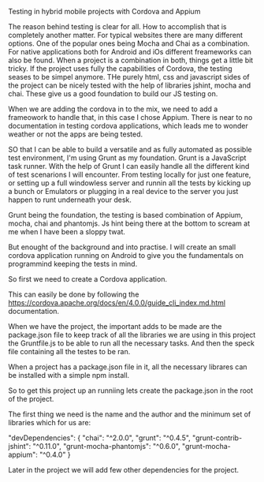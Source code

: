 Testing in hybrid mobile projects with Cordova and Appium

The reason behind testing is clear for all. How to accomplish that is completely another matter. For typical websites there are many
different options. One of the popular ones being Mocha and Chai as a combination. For native applications both for Android and
iOs different freameworks can also be found. When a project is a combination in both, things get a little bit tricky. If the
project uses fully the capabilities of Cordova, the testing seases to be simpel anymore. THe purely html, css and javascript
sides of the project can be nicely tested with the help of libraries jshint, mocha and chai. These give us a good foundation to
build our JS testing on.

When we are adding the cordova in to the mix, we need to add a frameowork to handle that, in this case I chose Appium. There is near to no
documentation in testing cordova applications, which leads me to wonder weather or not the apps are being tested.

SO that I can be able to build a versatile and as fully automated as possible test environment, I'm using Grunt as my foundation.
Grunt is a JavaScript task runner. With the help of Grunt I can easily handle all the different kind of test scenarions I will encounter.
From testing locally for just one feature, or setting up a full windowless server and runnin all the tests by kicking up a bunch or Emulators
or plugging in  a real device to the server you just happen to runt underneath your desk.

Grunt being the foundation, the testing is based combination of Appium, mocha, chai and phantomjs. Js hint being there at the bottom to scream
at me when I have been a sloppy twat.

But enought of the background and into practise. I will create an small cordova application running on Android to give you the fundamentals
on programmind keeping the tests in mind.

So first we need to create a Cordova application.

This can easily be done by following the https://cordova.apache.org/docs/en/4.0.0/guide_cli_index.md.html documentation.

When we have the project, the important adds to be made are the package.json file to keep track of all the libraries we are using in this project
the Gruntfile.js to be able to run all the necessary tasks. And then the speck file containing all the testes to be ran.

When a project has a package.json file in it, all the necessary librares can be installed with a simple npm install.

So to get this project up an runniing lets create the package.json in the root of the project.

The first thing we need is the name and the author and the minimum set of libraries which for us are:


  "devDependencies": {
    "chai": "^2.0.0",
    "grunt": "^0.4.5",
    "grunt-contrib-jshint": "^0.11.0",
    "grunt-mocha-phantomjs": "^0.6.0",
    "grunt-mocha-appium": "^0.4.0"
  }

Later in the project we will add few other dependencies for the project.




